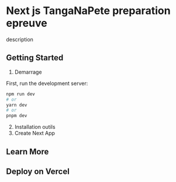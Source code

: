# Next js TangaNaPete preparation epreuve
description 
## Getting Started

1. Demarrage


First, run the development server:

```bash
npm run dev
# or
yarn dev
# or
pnpm dev
```
2. Installation outils
3. Create Next App

## Learn More


## Deploy on Vercel

